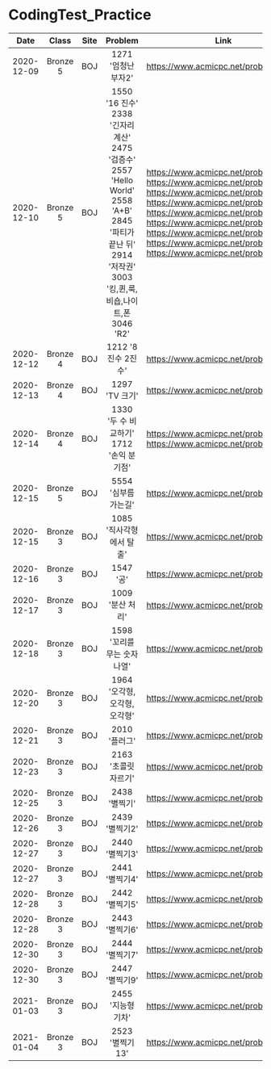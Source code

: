 # CodingTest_Practice

| Date | Class | Site | Problem | Link |
|:--------:|:--------:|:--------:|:--------:|:--------:|
| 2020-12-09 | Bronze 5 | BOJ | 1271 '엄청난 부자2' | https://www.acmicpc.net/problem/1271 |
| 2020-12-10 | Bronze 5 | BOJ | 1550 '16 진수' <br/> 2338 '긴자리 계산' <br/> 2475 '검증수' <br/> 2557 'Hello World' <br/> 2558 'A+B' <br/> 2845 '파티가 끝난 뒤' <br/> 2914 '저작권' <br/> 3003 '킹,퀸,룩,비숍,나이트,폰 <br/> 3046 'R2' | https://www.acmicpc.net/problem/1550 <br/> https://www.acmicpc.net/problem/2338 <br/> https://www.acmicpc.net/problem/2475 <br/> https://www.acmicpc.net/problem/2557 <br/> https://www.acmicpc.net/problem/2558 <br/> https://www.acmicpc.net/problem/2845 <br/> https://www.acmicpc.net/problem/2914 <br/> https://www.acmicpc.net/problem/3003 <br/> https://www.acmicpc.net/problem/3046|
| 2020-12-12 | Bronze 4 | BOJ | 1212 '8진수 2진수' | https://www.acmicpc.net/problem/1212 |
| 2020-12-13 | Bronze 4 | BOJ | 1297 'TV 크기' | https://www.acmicpc.net/problem/1297 |
| 2020-12-14 | Bronze 4 | BOJ | 1330 '두 수 비교하기' <br/> 1712 '손익 분기점' | https://www.acmicpc.net/problem/1330 <br/> https://www.acmicpc.net/problem/1712 |
| 2020-12-15 | Bronze 5 | BOJ | 5554 '심부름 가는길' | https://www.acmicpc.net/problem/5554 |
| 2020-12-15 | Bronze 3 | BOJ | 1085 '직사각형에서 탈출' | https://www.acmicpc.net/problem/1085 |
| 2020-12-16 | Bronze 3 | BOJ | 1547 '공' | https://www.acmicpc.net/problem/1547 |
| 2020-12-17 | Bronze 3 | BOJ | 1009 '분산 처리' | https://www.acmicpc.net/problem/1009 |
| 2020-12-18 | Bronze 3 | BOJ | 1598 '꼬리를 무는 숫자 나열' | https://www.acmicpc.net/problem/1598 |
| 2020-12-20 | Bronze 3 | BOJ | 1964 '오각형, 오각형, 오각형' | https://www.acmicpc.net/problem/1964 |
| 2020-12-21 | Bronze 3 | BOJ | 2010 '플러그' | https://www.acmicpc.net/problem/2010 |
| 2020-12-23 | Bronze 3 | BOJ | 2163 '초콜릿 자르기' | https://www.acmicpc.net/problem/2163 |
| 2020-12-25 | Bronze 3 | BOJ | 2438 '별찍기' | https://www.acmicpc.net/problem/2438 |
| 2020-12-26 | Bronze 3 | BOJ | 2439 '별찍기2' | https://www.acmicpc.net/problem/2439 |
| 2020-12-27 | Bronze 3 | BOJ | 2440 '별찍기3' | https://www.acmicpc.net/problem/2440 |
| 2020-12-27 | Bronze 3 | BOJ | 2441 '별찍기4' | https://www.acmicpc.net/problem/2441 |
| 2020-12-28 | Bronze 3 | BOJ | 2442 '별찍기5' | https://www.acmicpc.net/problem/2442 |
| 2020-12-28 | Bronze 3 | BOJ | 2443 '별찍기6' | https://www.acmicpc.net/problem/2443 |
| 2020-12-30 | Bronze 3 | BOJ | 2444 '별찍기7' | https://www.acmicpc.net/problem/2444 |
| 2020-12-30 | Bronze 3 | BOJ | 2447 '별찍기9' | https://www.acmicpc.net/problem/2446 |
| 2021-01-03 | Bronze 3 | BOJ | 2455 '지능형 기차' | https://www.acmicpc.net/problem/2455 |
| 2021-01-04 | Bronze 3 | BOJ | 2523 '별찍기 13' | https://www.acmicpc.net/problem/2523 |